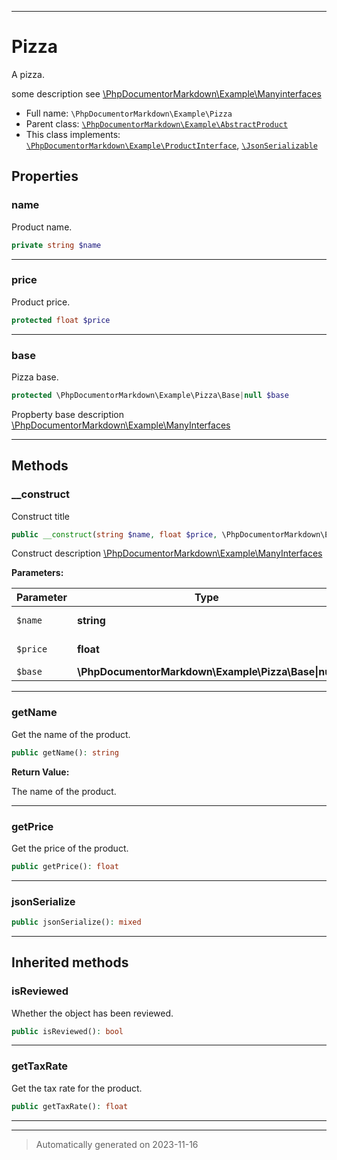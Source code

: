 ***

# Pizza

A pizza.

some description see [\PhpDocumentorMarkdown\Example\Manyinterfaces]()
* Full name: `\PhpDocumentorMarkdown\Example\Pizza`
* Parent class: [`\PhpDocumentorMarkdown\Example\AbstractProduct`](./AbstractProduct.md)
* This class implements:
[`\PhpDocumentorMarkdown\Example\ProductInterface`](./ProductInterface.md), [`\JsonSerializable`](../../JsonSerializable.md)



## Properties


### name

Product name.

```php
private string $name
```






***

### price

Product price.

```php
protected float $price
```






***

### base

Pizza base.

```php
protected \PhpDocumentorMarkdown\Example\Pizza\Base|null $base
```

Propberty base description [\PhpDocumentorMarkdown\Example\ManyInterfaces]()




***

## Methods


### __construct

Construct title

```php
public __construct(string $name, float $price, \PhpDocumentorMarkdown\Example\Pizza\Base|null $base = null): mixed
```

Construct description [\PhpDocumentorMarkdown\Example\ManyInterfaces]()






**Parameters:**

| Parameter | Type | Description |
|-----------|------|-------------|
| `$name` | **string** | Product name. |
| `$price` | **float** | Product price. |
| `$base` | **\PhpDocumentorMarkdown\Example\Pizza\Base&#124;null** | Pizza base. |




***

### getName

Get the name of the product.

```php
public getName(): string
```









**Return Value:**

The name of the product.



***

### getPrice

Get the price of the product.

```php
public getPrice(): float
```











***

### jsonSerialize



```php
public jsonSerialize(): mixed
```











***


## Inherited methods


### isReviewed

Whether the object has been reviewed.

```php
public isReviewed(): bool
```











***

### getTaxRate

Get the tax rate for the product.

```php
public getTaxRate(): float
```











***


***
> Automatically generated on 2023-11-16
